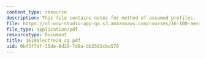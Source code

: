 ```yaml
---
content_type: resource
description: This file contains notes for method of assumed profiles.
file: https://ol-ocw-studio-app-qa.s3.amazonaws.com/courses/16-100-aerodynamics-fall-2005/0bf3f7df35de8d207d8abb2582cba570_16100lectre24_cg.pdf
file_type: application/pdf
resourcetype: Document
title: 16100lectre24_cg.pdf
uid: 0bf3f7df-35de-8d20-7d8a-bb2582cba570
---
```

